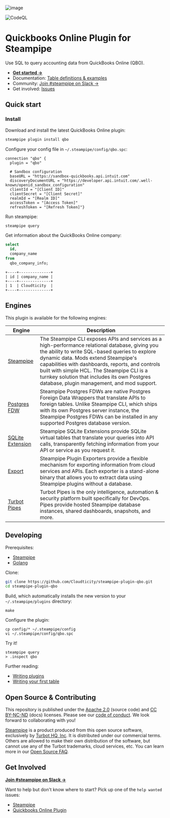 <!-- markdownlint-disable-next-line MD041 -->
![image](https://www.cloudticity.com/hubfs/Cloudticity_Logo_2020%20(1).png#keepProtocol)

![CodeQL](https://github.com/Cloudticity/steampipe-plugin-qbo/actions/workflows/codeql.yml/badge.svg)

# Quickbooks Online Plugin for Steampipe

Use SQL to query accounting data from QuickBooks Online (QBO).

- **[Get started →](https://cloudticity.com)**
- Documentation: [Table definitions & examples](https://hub.steampipe.io/plugins/turbot/ansible/tables)
- Community: [Join #steampipe on Slack →](https://turbot.com/community/join)
- Get involved: [Issues](https://github.com/Cloudticity/steampipe-plugin-qbo/issues)

## Quick start

### Install

Download and install the latest QuickBooks Online plugin:

```bash
steampipe plugin install qbo
```

Configure your config file in `~/.steampipe/config/qbo.spc`:

```hcl
connection "qbo" {
  plugin = "qbo"

  # Sandbox configuration
  baseURL = "https://sandbox-quickbooks.api.intuit.com"
  discoveryDocumentURL = "https://developer.api.intuit.com/.well-known/openid_sandbox_configuration"
  clientId = "[Client ID]"
  clientSecret = "[Client Secret]"
  realmId = "[Realm ID]"
  accessToken = "[Access Token]"
  refreshToken = "[Refresh Token]"}
```

Run steampipe:

```shell
steampipe query
```

Get information about the QuickBooks Online company:

```sql
select
  id,
  company_name
from
  qbo_company_info;
```

```
+----+--------------+
| id | company_name | 
+----+--------------+
| 1  | Cloudticity  | 
+----+--------------+
```

## Engines

This plugin is available for the following engines:

| Engine        | Description
|---------------|------------------------------------------
| [Steampipe](https://steampipe.io/docs) | The Steampipe CLI exposes APIs and services as a high-performance relational database, giving you the ability to write SQL-based queries to explore dynamic data. Mods extend Steampipe's capabilities with dashboards, reports, and controls built with simple HCL. The Steampipe CLI is a turnkey solution that includes its own Postgres database, plugin management, and mod support.
| [Postgres FDW](https://steampipe.io/docs/steampipe_postgres/overview) | Steampipe Postgres FDWs are native Postgres Foreign Data Wrappers that translate APIs to foreign tables. Unlike Steampipe CLI, which ships with its own Postgres server instance, the Steampipe Postgres FDWs can be installed in any supported Postgres database version.
| [SQLite Extension](https://steampipe.io/docs/steampipe_sqlite/overview) | Steampipe SQLite Extensions provide SQLite virtual tables that translate your queries into API calls, transparently fetching information from your API or service as you request it.
| [Export](https://steampipe.io/docs/steampipe_export/overview) | Steampipe Plugin Exporters provide a flexible mechanism for exporting information from cloud services and APIs. Each exporter is a stand-alone binary that allows you to extract data using Steampipe plugins without a database.
| [Turbot Pipes](https://turbot.com/pipes/docs) | Turbot Pipes is the only intelligence, automation & security platform built specifically for DevOps. Pipes provide hosted Steampipe database instances, shared dashboards, snapshots, and more.

## Developing

Prerequisites:

- [Steampipe](https://steampipe.io/downloads)
- [Golang](https://golang.org/doc/install)

Clone:

```sh
git clone https://github.com/Cloudticity/steampipe-plugin-qbo.git
cd steampipe-plugin-qbo
```

Build, which automatically installs the new version to your `~/.steampipe/plugins` directory:

```
make
```

Configure the plugin:

```
cp config/* ~/.steampipe/config
vi ~/.steampipe/config/qbo.spc
```

Try it!

```
steampipe query
> .inspect qbo
```

Further reading:

- [Writing plugins](https://steampipe.io/docs/develop/writing-plugins)
- [Writing your first table](https://steampipe.io/docs/develop/writing-your-first-table)

## Open Source & Contributing

This repository is published under the [Apache 2.0](https://www.apache.org/licenses/LICENSE-2.0) (source code) and [CC BY-NC-ND](https://creativecommons.org/licenses/by-nc-nd/2.0/) (docs) licenses. Please see our [code of conduct](https://github.com/turbot/.github/blob/main/CODE_OF_CONDUCT.md). We look forward to collaborating with you!

[Steampipe](https://steampipe.io) is a product produced from this open source software, exclusively by [Turbot HQ, Inc](https://turbot.com). It is distributed under our commercial terms. Others are allowed to make their own distribution of the software, but cannot use any of the Turbot trademarks, cloud services, etc. You can learn more in our [Open Source FAQ](https://turbot.com/open-source).

## Get Involved

**[Join #steampipe on Slack →](https://turbot.com/community/join)**

Want to help but don't know where to start? Pick up one of the `help wanted` issues:

- [Steampipe](https://github.com/turbot/steampipe/labels/help%20wanted)
- [Quickbooks Online Plugin](https://github.com/turbot/steampipe-plugin-qbo/labels/help%20wanted)
